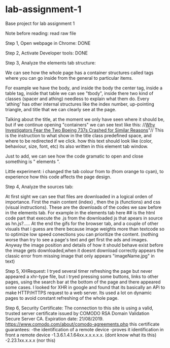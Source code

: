 # lab-assignment-1

Base project for lab assignment 1

Note before reading: read raw file

Step 1, Open webpage in Chrome:
DONE


Step 2, Activate Developer tools:
DONE


Step 3, Analyze the elements tab structure:

We can see how the whole page has a container structures called tags where you can go inside from the general to particular items.

For example we have the body, and inside the body the center tag, inside a table tag, inside that table we can see "tbody", inside there two kind of classes (spacer and athing) needless to explain what them do. Every 'athing' has other internal structures like the index number, up-pointing triangle, and title that we can clearly see at the page.

Talking about the title, at the moment we only have seen where it should be, but if we continue opening "containers" we can see text like this: //<a href="https://www.nytimes.com/interactive/2019/03/13/world/boeing-737-crash-investigation.html" class="storylink">Why Investigators Fear the Two Boeing 737s Crashed for Similar Reasons</a>"//
This is the instruction to what show in the title class predefined space, and where to be redirected if we click. how this text should look like  (color, behaviour, size, font, etc) its also written in this element tab window.


Just to add, we can see how the code gramatic to open and close something is "<something> elements </something>".

Little experiment: i changed the tab colour from <td bgcolor="#ff6600"> to <td bgcolor="#00ffd0"> (from orange to cyan), to experience how this code affects the page design.


Step 4, Analyze the sources tab:

At first sight we can see that files are downloaded in a logical orden of importance. First the main content  (index) , then the js (functions)  and css (visual instructions). These are the downloads of the codes we saw before in the elements tab.
For example in the elements tab here #<script type="text/javascript" src="hn.js?stXbi7LCyutClfTUMe1b"></script># is the html code part that execute the .js from the downloaded js that apears in source as hn.js?.....
At the end the gifs for the browser tab, and a couple of other visuals that i guess are there because image weights more than textcode
so to optimize low speed conections you can prioritize the content. (nothing worse than try to see a page's text and get first the ads and images. Anyway the image position and details of how it
should behave exist before the image gets downloaded,when it doesnt download correctly appears the  classic error from missing image that only appears "imageName.jpg" in text)

Step 5, XHRequest:
I tryed several timer refreshing the page but never appeared a xhr-type file, but i tryed pressing some buttons, links to other pages, using the search bar at the bottom of the page
and there appeared some cases. I looked for XHR in google and found that its basically an APi to make HTTP/HTTPS request to a web server. Its used a lot on dynamic pages to avoid constant refreshing of the whole page.

Step 6, Security Certificate:
The connection to this site is using a valid, trusted server certificate issued by COMODO RSA Domain Validation Secure Server CA.
Expiration date: 21/08/2019.
https://www.comodo.com/about/comodo-agreements.php
this certificate guarantees:
-the identification of a remote device
-proves it identification in front a remote device
-1.3.6.1.4.1.64xx.x.x.x.x.x. (dont know what its this)
-2.23.1xx.x.x.x (nor this)
 

